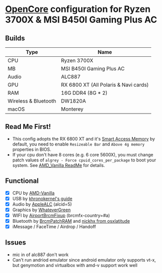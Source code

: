# [OpenCore](https://github.com/acidanthera/OpenCorePkg) configuration for Ryzen 3700X &amp; MSI B450I Gaming Plus AC

## Builds

| Type                   | Name                                  |
| ---------------------- | ------------------------------------- |
| CPU                    | Ryzen 3700X                           |
| MB                     | MSI B450I Gaming Plus AC              |
| Audio                  | ALC887                                |
| GPU                    | RX 6800 XT (All Polaris & Navi cards) |
| RAM                    | 16G DDR4 (8G * 2)                     |
| Wireless & Bluetooth   | DW1820A                               |
| macOS                  | Monterey                              |

## Read Me First!

- This config adopts the RX 6800 XT and
  it's [Smart Access Memory](https://www.amd.com/en/technologies/smart-access-memory)
  by default, you need to enable `Resizeable Bar` and `Above 4g memory` properties in BIOS.
- If your cpu don't have 8 cores (e.g. 6 core 5600X), you must change patch values
  of `algrey - Force cpuid_cores_per_package` to boot your system.
  See [AMD_Vanilla ReadMe](https://github.com/AMD-OSX/AMD_Vanilla#read-me-first) for details.

## Functional

- [x] CPU by [AMD-Vanilla](https://github.com/AMD-OSX/AMD_Vanilla)
- [x] USB
  by [khronokernel's guide](https://github.com/khronokernel/Opencore-Vanilla-Desktop-Guide/blob/master/AMD/AMD-USB-map.md)
- [x] Audio by [AppleALC](https://github.com/acidanthera/AppleALC) (alcid=5)
- [x] Graphics by [WhateverGreen](https://github.com/acidanthera/WhateverGreen)
- [x] WIFI by [AirportBrcmFixup](https://github.com/acidanthera/AirportBrcmFixup) (brcmfx-country=#a)
- [x] Bluetooth by [BrcmPatchRAM](https://github.com/RehabMan/OS-X-BrcmPatchRAM)
  and [nickhx from osxlatitude](https://osxlatitude.com/forums/topic/11540-dw1820a-the-general-troubleshooting-thread/page/10/)
- [x] iMessage / FaceTime / Airdrop / Handoff

## Issues

- mic in of alc887 don't work
- Can't run andriod emulator since android emulator only supports vt-x, but genymotion and virtualbox with amd-v support
  work well
